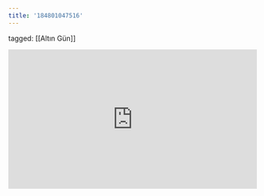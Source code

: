 ```yaml
---
title: '184801047516'
---
```

tagged: [[Altın Gün]]
<iframe allow="accelerometer; autoplay; clipboard-write; encrypted-media; gyroscope; picture-in-picture" allowfullscreen="" frameborder="0" height="281" id="youtube_iframe" src="https://www.youtube.com/embed/FyQ_5uLyFMo?feature=oembed&amp;enablejsapi=1&amp;origin=https://safe.txmblr.com&amp;wmode=opaque" width="500"></iframe>